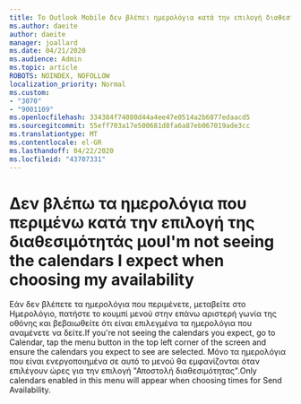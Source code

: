 ```yaml
---
title: Το Outlook Mobile δεν βλέπει ημερολόγια κατά την επιλογή διαθεσιμότητας
ms.author: daeite
author: daeite
manager: joallard
ms.date: 04/21/2020
ms.audience: Admin
ms.topic: article
ROBOTS: NOINDEX, NOFOLLOW
localization_priority: Normal
ms.custom:
- "3070"
- "9001109"
ms.openlocfilehash: 334384f74080d44a4ee47e0514a2b6877edaacd5
ms.sourcegitcommit: 55eff703a17e500681d8fa6a87eb067019ade3cc
ms.translationtype: MT
ms.contentlocale: el-GR
ms.lasthandoff: 04/22/2020
ms.locfileid: "43707331"
---
```

# <a name="im-not-seeing-the-calendars-i-expect-when-choosing-my-availability"></a><span data-ttu-id="dcfab-102">Δεν βλέπω τα ημερολόγια που περιμένω κατά την επιλογή της διαθεσιμότητάς μου</span><span class="sxs-lookup"><span data-stu-id="dcfab-102">I'm not seeing the calendars I expect when choosing my availability</span></span>

<span data-ttu-id="dcfab-103">Εάν δεν βλέπετε τα ημερολόγια που περιμένετε, μεταβείτε στο Ημερολόγιο, πατήστε το κουμπί μενού στην επάνω αριστερή γωνία της οθόνης και βεβαιωθείτε ότι είναι επιλεγμένα τα ημερολόγια που αναμένετε να δείτε.</span><span class="sxs-lookup"><span data-stu-id="dcfab-103">If you're not seeing the calendars you expect, go to Calendar, tap the menu button in the top left corner of the screen and ensure the calendars you expect to see are selected.</span></span> <span data-ttu-id="dcfab-104">Μόνο τα ημερολόγια που είναι ενεργοποιημένα σε αυτό το μενού θα εμφανίζονται όταν επιλέγουν ώρες για την επιλογή "Αποστολή διαθεσιμότητας".</span><span class="sxs-lookup"><span data-stu-id="dcfab-104">Only calendars enabled in this menu will appear when choosing times for Send Availability.</span></span>